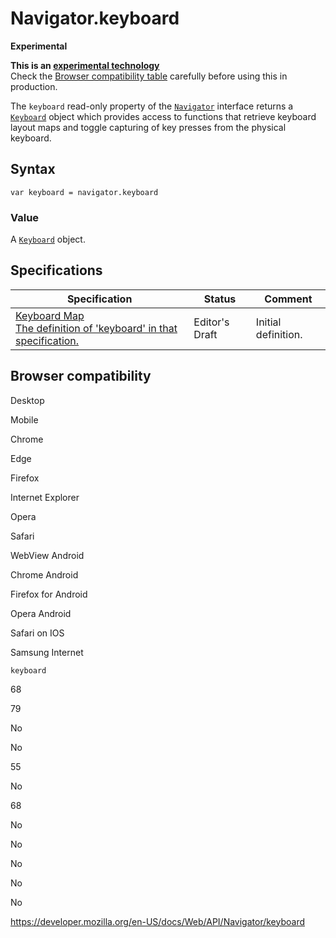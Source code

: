 # Navigator.keyboard

**Experimental**

**This is an [experimental technology](https://developer.mozilla.org/en-US/docs/MDN/Guidelines/Conventions_definitions#experimental)**  
Check the [Browser compatibility table](#browser_compatibility) carefully before using this in production.

The `keyboard` read-only property of the [`Navigator`](../navigator) interface returns a [`Keyboard`](../keyboard) object which provides access to functions that retrieve keyboard layout maps and toggle capturing of key presses from the physical keyboard.

## Syntax

    var keyboard = navigator.keyboard

### Value

A [`Keyboard`](../keyboard) object.

## Specifications

<table><thead><tr class="header"><th>Specification</th><th>Status</th><th>Comment</th></tr></thead><tbody><tr class="odd"><td><a href="https://wicg.github.io/keyboard-map/#navigator-interface">Keyboard Map<br />
<span class="small">The definition of 'keyboard' in that specification.</span></a></td><td><span class="spec-ed">Editor's Draft</span></td><td>Initial definition.</td></tr></tbody></table>

## Browser compatibility

Desktop

Mobile

Chrome

Edge

Firefox

Internet Explorer

Opera

Safari

WebView Android

Chrome Android

Firefox for Android

Opera Android

Safari on IOS

Samsung Internet

`keyboard`

68

79

No

No

55

No

68

No

No

No

No

No

<a href="https://developer.mozilla.org/en-US/docs/Web/API/Navigator/keyboard" class="_attribution-link">https://developer.mozilla.org/en-US/docs/Web/API/Navigator/keyboard</a>
